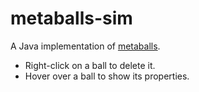 # metaballs-sim
 
A Java implementation of [metaballs](https://en.wikipedia.org/wiki/Metaballs).

- Right-click on a ball to delete it.
- Hover over a ball to show its properties.

